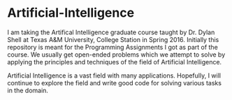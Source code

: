 # Artificial-Intelligence
I am taking the Artifical Intelligence graduate course taught by Dr. Dylan Shell at Texas A&M University, College Station in Spring 2016. Initially this repository is meant for the Programming Assignments I got as part of the course. We usually get open-ended problems which we attempt to solve by applying the principles and techniques of the field of Artificial Intelligence. 

Artificial Intelligence is a vast field with many applications. Hopefully, I will continue to explore the field and write good code for solving various tasks in the domain.
